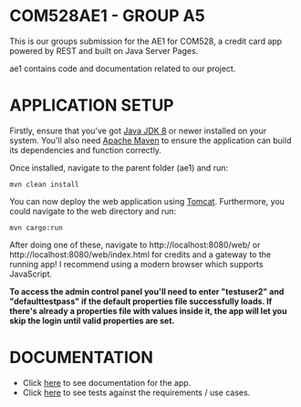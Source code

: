 # COM528AE1 - GROUP A5

This is our groups submission for the AE1 for COM528, a credit card app powered by REST and built on Java Server Pages.

ae1 contains code and documentation related to our project.

# APPLICATION SETUP

Firstly, ensure that you've got [Java JDK 8](https://www.oracle.com/java/technologies/downloads/#java8) or newer installed on your system. You'll also need [Apache Maven](https://maven.apache.org/download.cgi) to ensure the application can build its dependencies and function correctly.

Once installed, navigate to the parent folder (ae1) and run:
```
mvn clean install
```

You can now deploy the web application using [Tomcat](https://tomcat.apache.org/download-90.cgi). Furthermore, you could navigate to the web directory and run:
```
mvn cargo:run
```

After doing one of these, navigate to http://localhost:8080/web/ or http://localhost:8080/web/index.html for credits and a gateway to the running app! I recommend using a modern browser which supports JavaScript. 

**To access the admin control panel you'll need to enter "testuser2" and "defaulttestpass" if the default properties file successfully loads. If there's already a properties file with values inside it, the app will let you skip the login until valid properties are set.**

# DOCUMENTATION

- Click [here](https://github.com/WT000/COM528AE1/blob/main/ae1/documentation/appDesign.md) to see documentation for the app.
- Click [here](https://github.com/WT000/COM528AE1/blob/main/ae1/documentation/appTestPlan.md) to see tests against the requirements / use cases.
